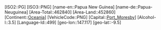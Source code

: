 ﻿---
location: [-9.5,147.117]
type: Country
tags:
- geo/Country

SpocWebEntityId: 26993
isDeleted: false
confidential: public

---
[ISO2::PG]
[ISO3::PNG]
[name-en::Papua New Guinea]
[name-de::Papua-Neuguinea]
[Area-Total::462840]
[Area-Land::452860]
[Continent::[Oceania](geo/Continent/Oceania.md)]
[VehicleCode::PNG]
[Capital::[Port_Moresby](geo/Continent/Oceania/Papua_New_Guinea/Port_Moresby.md)]
[Alcohol-l::3.5]
[Language-Id::499]
[geo-lon::147.117]
[geo-lat::-9.5]

